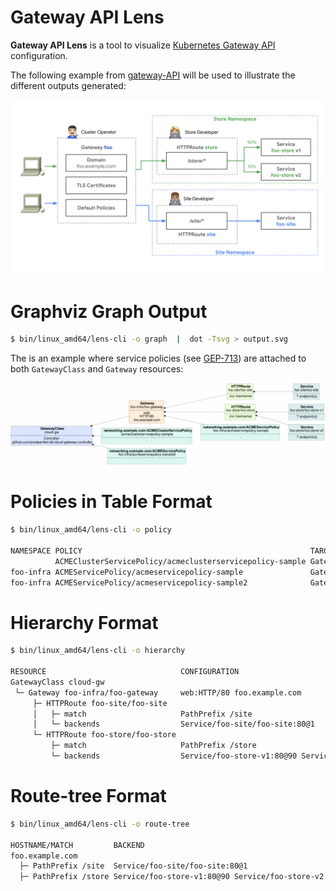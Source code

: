# Gateway API Lens

**Gateway API Lens** is a tool to visualize [Kubernetes Gateway
API](https://gateway-api.sigs.k8s.i) configuration.

The following example from
[gateway-API](https://gateway-api.sigs.k8s.io) will be used to
illustrate the different outputs generated:

![Gateway-API example](doc/images/gateway-roles.png)

# Graphviz Graph Output

```bash
$ bin/linux_amd64/lens-cli -o graph  |  dot -Tsvg > output.svg
```

The is an example where service policies (see
[GEP-713](https://gateway-api.sigs.k8s.io/geps/gep-713)) are attached
to both `GatewayClass` and `Gateway` resources:

![Example Graphviz output](doc/images/graphviz-output.png)

# Policies in Table Format

```bash
$ bin/linux_amd64/lens-cli -o policy

NAMESPACE POLICY                                                   TARGET                        DEFAULT OVERRIDE
          ACMEClusterServicePolicy/acmeclusterservicepolicy-sample GatewayClass/cloud-gw         No      Yes
foo-infra ACMEServicePolicy/acmeservicepolicy-sample               Gateway/foo-infra/foo-gateway Yes     No
foo-infra ACMEServicePolicy/acmeservicepolicy-sample2              GatewayClass/cloud-gw         Yes     No
```

# Hierarchy Format

```bash
$ bin/linux_amd64/lens-cli -o hierarchy

RESOURCE                              CONFIGURATION
GatewayClass cloud-gw
 └─ Gateway foo-infra/foo-gateway     web:HTTP/80 foo.example.com
     ├─ HTTPRoute foo-site/foo-site
     │   ├─ match                     PathPrefix /site
     │   └─ backends                  Service/foo-site/foo-site:80@1
     └─ HTTPRoute foo-store/foo-store
         ├─ match                     PathPrefix /store
         └─ backends                  Service/foo-store-v1:80@90 Service/foo-store-v2:80@10
```

# Route-tree Format

```bash
$ bin/linux_amd64/lens-cli -o route-tree

HOSTNAME/MATCH         BACKEND
foo.example.com
  ├─ PathPrefix /site  Service/foo-site/foo-site:80@1
  ├─ PathPrefix /store Service/foo-store-v1:80@90 Service/foo-store-v2:80@10
```
